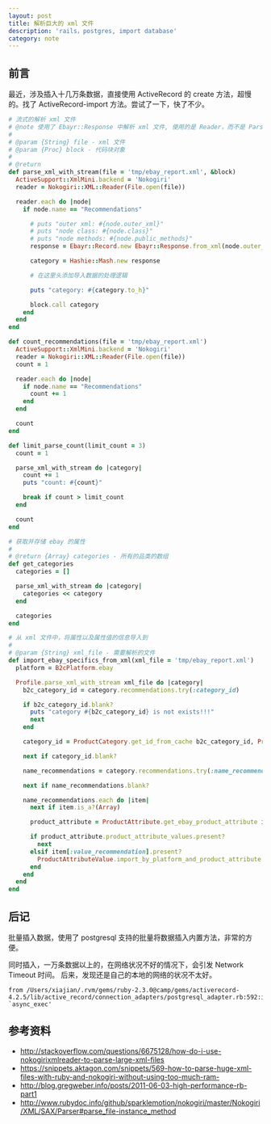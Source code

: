```yaml
---
layout: post
title: 解析巨大的 xml 文件
description: 'rails，postgres, import database'
category: note
---
```


## 前言

最近，涉及插入十几万条数据，直接使用 ActiveRecord 的 create 方法，超慢的。找了 ActiveRecord-import 方法。尝试了一下，快了不少。


```ruby
# 流式的解析 xml 文件
# @note 使用了 Ebayr::Response 中解析 xml 文件, 使用的是 Reader，而不是 Parser 处理
#
# @param {String} file - xml 文件
# @param {Proc} block - 代码块对象
#
# @return
def parse_xml_with_stream(file = 'tmp/ebay_report.xml', &block)
  ActiveSupport::XmlMini.backend = 'Nokogiri'
  reader = Nokogiri::XML::Reader(File.open(file))

  reader.each do |node|
    if node.name == "Recommendations"

      # puts "outer xml: #{node.outer_xml}"
      # puts "node class: #{node.class}"
      # puts "node methods: #{node.public_methods}"
      response = Ebayr::Record.new Ebayr::Response.from_xml(node.outer_xml)

      category = Hashie::Mash.new response

      # 在这里头添加导入数据的处理逻辑

      puts "category: #{category.to_h}"

      block.call category
    end
  end
end

def count_recommendations(file = 'tmp/ebay_report.xml')
  ActiveSupport::XmlMini.backend = 'Nokogiri'
  reader = Nokogiri::XML::Reader(File.open(file))
  count = 1

  reader.each do |node|
    if node.name == "Recommendations"
      count += 1
    end
  end

  count
end

def limit_parse_count(limit_count = 3)
  count = 1

  parse_xml_with_stream do |category|
    count += 1
    puts "count: #{count}"

    break if count > limit_count
  end

  count
end

# 获取并存储 ebay 的属性
#
# @return {Array} categories - 所有的品类的数组
def get_categories
  categories = []

  parse_xml_with_stream do |category|
    categories << category
  end

  categories
end

# 从 xml 文件中，将属性以及属性值的信息导入到
#
# @param {String} xml_file - 需要解析的文件
def import_ebay_specifics_from_xml(xml_file = 'tmp/ebay_report.xml')
  platform = B2cPlatform.ebay

  Profile.parse_xml_with_stream xml_file do |category|
    b2c_category_id = category.recommendations.try(:category_id)

    if b2c_category_id.blank?
      puts "category #{b2c_category_id} is not exists!!!"
      next
    end

    category_id = ProductCategory.get_id_from_cache b2c_category_id, ProductCategory::PlatformType::EBAY

    next if category_id.blank?

    name_recommendations = category.recommendations.try(:name_recommendation)

    next if name_recommendations.blank?

    name_recommendations.each do |item|
      next if item.is_a?(Array)

      product_attribute = ProductAttribute.get_ebay_product_attribute item, platform, category_id

      if product_attribute.product_attribute_values.present?
        next
      elsif item[:value_recommendation].present?
        ProductAttributeValue.import_by_platform_and_product_attribute item[:value_recommendation], platform, product_attribute
      end
    end
  end
end

```

## 后记

批量插入数据，使用了 postgresql 支持的批量将数据插入内置方法，非常的方便。

同时插入，一万条数据以上的，在网络状况不好的情况下，会引发 Network Timeout 时间。 后来，发现还是自己的本地的网络的状况不太好。

```
from /Users/xiajian/.rvm/gems/ruby-2.3.0@camp/gems/activerecord-4.2.5/lib/active_record/connection_adapters/postgresql_adapter.rb:592:in `async_exec'
```


## 参考资料

- http://stackoverflow.com/questions/6675128/how-do-i-use-nokogirixmlreader-to-parse-large-xml-files
- https://snippets.aktagon.com/snippets/569-how-to-parse-huge-xml-files-with-ruby-and-nokogiri-without-using-too-much-ram-
- http://blog.gregweber.info/posts/2011-06-03-high-performance-rb-part1
- http://www.rubydoc.info/github/sparklemotion/nokogiri/master/Nokogiri/XML/SAX/Parser#parse_file-instance_method
